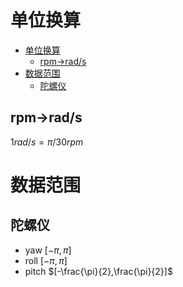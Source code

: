 # 单位换算

- [单位换算](#单位换算)
  - [rpm-\>rad/s](#rpm-rads)
- [数据范围](#数据范围)
  - [陀螺仪](#陀螺仪)

## rpm->rad/s

$1rad/s = \pi/30 rpm$

# 数据范围
## 陀螺仪
- yaw $[-\pi,\pi]$
- roll $[-\pi,\pi]$ 
- pitch $[-\frac{\pi}{2},\frac{\pi}{2}]$